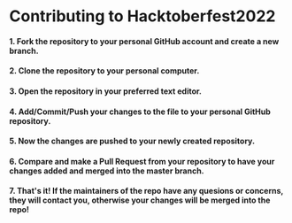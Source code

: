 # Contributing to Hacktoberfest2022


#### 1. Fork the repository to your personal GitHub account and create a new branch.
#### 2. Clone the repository to your personal computer.
#### 3. Open the repository in your preferred text editor.
#### 4. Add/Commit/Push your changes to the file to your personal GitHub repository.
#### 5. Now the changes are pushed to your newly created repository.
#### 6. Compare and make a Pull Request from your repository to have your changes added and merged into the master branch.
#### 7. That's it! If the maintainers of the repo have any quesions or concerns, they will contact you, otherwise your changes will be merged into the repo!
